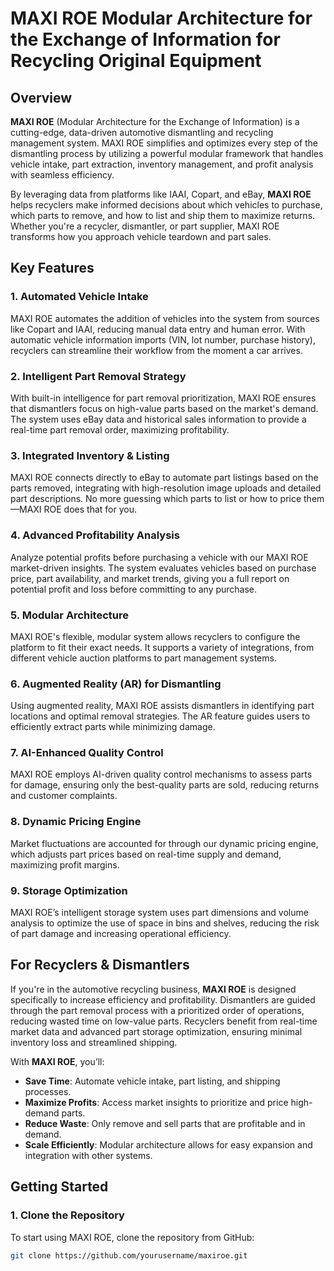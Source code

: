 # MAXI ROE Modular Architecture for the Exchange of Information for Recycling Original Equipment

## Overview

**MAXI ROE** (Modular Architecture for the Exchange of Information) is a cutting-edge, data-driven automotive dismantling and recycling management system. MAXI ROE simplifies and optimizes every step of the dismantling process by utilizing a powerful modular framework that handles vehicle intake, part extraction, inventory management, and profit analysis with seamless efficiency.

By leveraging data from platforms like IAAI, Copart, and eBay, **MAXI ROE** helps recyclers make informed decisions about which vehicles to purchase, which parts to remove, and how to list and ship them to maximize returns. Whether you're a recycler, dismantler, or part supplier, MAXI ROE transforms how you approach vehicle teardown and part sales.

## Key Features

### 1. **Automated Vehicle Intake**
   MAXI ROE automates the addition of vehicles into the system from sources like Copart and IAAI, reducing manual data entry and human error. With automatic vehicle information imports (VIN, lot number, purchase history), recyclers can streamline their workflow from the moment a car arrives.

### 2. **Intelligent Part Removal Strategy**
   With built-in intelligence for part removal prioritization, MAXI ROE ensures that dismantlers focus on high-value parts based on the market's demand. The system uses eBay data and historical sales information to provide a real-time part removal order, maximizing profitability.

### 3. **Integrated Inventory & Listing**
   MAXI ROE connects directly to eBay to automate part listings based on the parts removed, integrating with high-resolution image uploads and detailed part descriptions. No more guessing which parts to list or how to price them—MAXI ROE does that for you.

### 4. **Advanced Profitability Analysis**
   Analyze potential profits before purchasing a vehicle with our MAXI ROE market-driven insights. The system evaluates vehicles based on purchase price, part availability, and market trends, giving you a full report on potential profit and loss before committing to any purchase.

### 5. **Modular Architecture**
   MAXI ROE's flexible, modular system allows recyclers to configure the platform to fit their exact needs. It supports a variety of integrations, from different vehicle auction platforms to part management systems.

### 6. **Augmented Reality (AR) for Dismantling**
   Using augmented reality, MAXI ROE assists dismantlers in identifying part locations and optimal removal strategies. The AR feature guides users to efficiently extract parts while minimizing damage.

### 7. **AI-Enhanced Quality Control**
   MAXI ROE employs AI-driven quality control mechanisms to assess parts for damage, ensuring only the best-quality parts are sold, reducing returns and customer complaints.

### 8. **Dynamic Pricing Engine**
   Market fluctuations are accounted for through our dynamic pricing engine, which adjusts part prices based on real-time supply and demand, maximizing profit margins.

### 9. **Storage Optimization**
   MAXI ROE’s intelligent storage system uses part dimensions and volume analysis to optimize the use of space in bins and shelves, reducing the risk of part damage and increasing operational efficiency.

## For Recyclers & Dismantlers

If you're in the automotive recycling business, **MAXI ROE** is designed specifically to increase efficiency and profitability. Dismantlers are guided through the part removal process with a prioritized order of operations, reducing wasted time on low-value parts. Recyclers benefit from real-time market data and advanced part storage optimization, ensuring minimal inventory loss and streamlined shipping.

With **MAXI ROE**, you’ll:
- **Save Time**: Automate vehicle intake, part listing, and shipping processes.
- **Maximize Profits**: Access market insights to prioritize and price high-demand parts.
- **Reduce Waste**: Only remove and sell parts that are profitable and in demand.
- **Scale Efficiently**: Modular architecture allows for easy expansion and integration with other systems.

## Getting Started

### 1. Clone the Repository
To start using MAXI ROE, clone the repository from GitHub:

```bash
git clone https://github.com/yourusername/maxiroe.git
